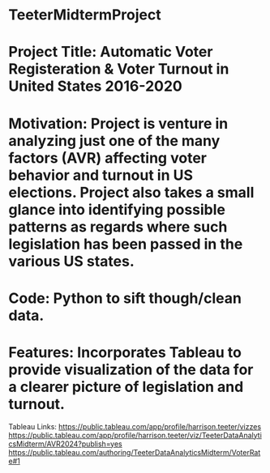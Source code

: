# TeeterMidtermProject
# Project Title: Automatic Voter Registeration & Voter Turnout in United States 2016-2020
# Motivation: Project is venture in analyzing just one of the many factors (AVR) affecting voter behavior and turnout in US elections. Project also takes a small glance into identifying possible patterns as regards where such legislation has been passed in the various US states.
# Code: Python to sift though/clean data.
# Features: Incorporates Tableau to provide visualization of the data for a clearer picture of legislation and turnout.
Tableau Links: https://public.tableau.com/app/profile/harrison.teeter/vizzes
               https://public.tableau.com/app/profile/harrison.teeter/viz/TeeterDataAnalyticsMidterm/AVR2024?publish=yes
               https://public.tableau.com/authoring/TeeterDataAnalyticsMidterm/VoterRate#1
